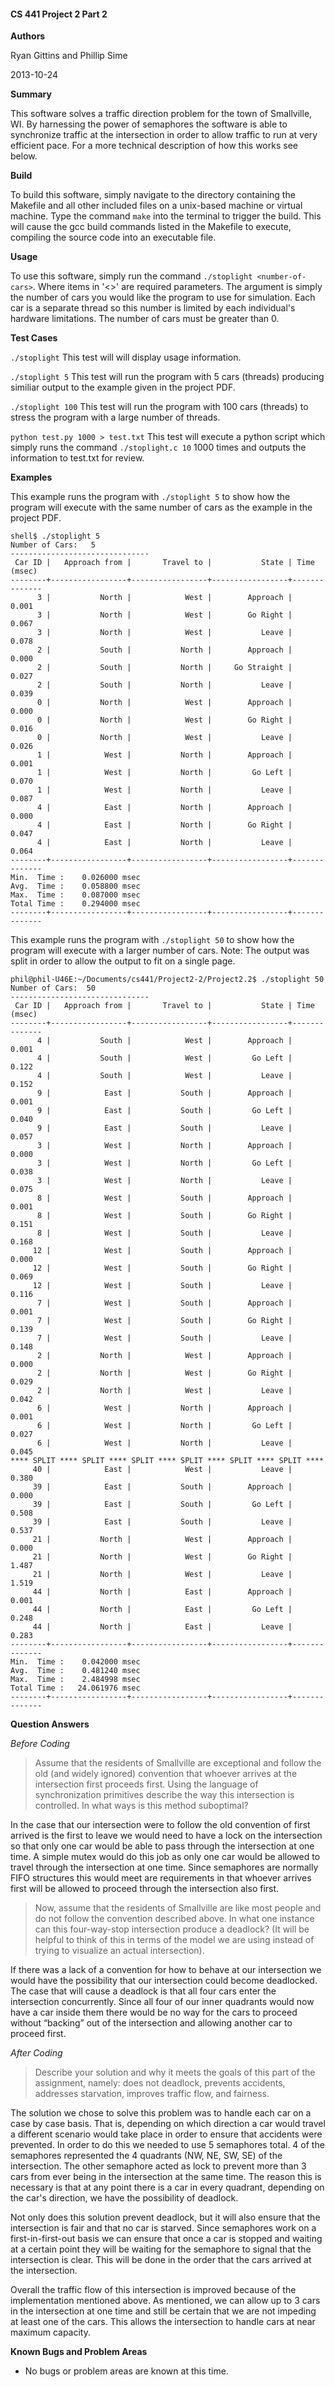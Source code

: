 #### CS 441 Project 2 Part 2 ####

__Authors__

Ryan Gittins and Phillip Sime

2013-10-24

__Summary__

This software solves a traffic direction problem for the town of Smallville, WI.  By harnessing the power of semaphores the software is able to synchronize traffic at the intersection in order to allow traffic to run at very efficient pace.  For a more technical description of how this works see below.

__Build__

To build this software, simply navigate to the directory containing the Makefile and all other included files on a unix-based machine or virtual machine. Type the command `make` into the terminal to trigger the build. This will cause the gcc build commands listed in the Makefile to execute, compiling the source code into an executable file.

__Usage__

To use this software, simply run the command `./stoplight <number-of-cars>`.  Where items in '<>' are required parameters.  The argument <number-of-cars> is simply the number of cars you would like the program to use for simulation.  Each car is a separate  thread so this number is limited by each individual's hardware limitations.  The number of cars must be greater than 0.

__Test Cases__

`./stoplight` This test will will display usage information.  

`./stoplight 5` This test will run the program with 5 cars (threads) producing similiar output to the example given in the project PDF.

`./stoplight 100` This test will run the program with 100 cars (threads) to stress the program with a large number of threads.

`python test.py 1000 > test.txt` This test will execute a python script which simply runs the command `./stoplight.c 10` 1000 times and outputs the information to test.txt for review.

__Examples__

This example runs the program with `./stoplight 5` to show how the program will execute with the same number of cars as the example in the project PDF.

````
shell$ ./stoplight 5
Number of Cars:   5
-------------------------------
 Car ID |   Approach from |       Travel to |           State | Time (msec)
--------+-----------------+-----------------+-----------------+--------------
      3 |           North |            West |        Approach |      0.001
      3 |           North |            West |        Go Right |      0.067
      3 |           North |            West |           Leave |      0.078
      2 |           South |           North |        Approach |      0.000
      2 |           South |           North |     Go Straight |      0.027
      2 |           South |           North |           Leave |      0.039
      0 |           North |            West |        Approach |      0.000
      0 |           North |            West |        Go Right |      0.016
      0 |           North |            West |           Leave |      0.026
      1 |            West |           North |        Approach |      0.001
      1 |            West |           North |         Go Left |      0.070
      1 |            West |           North |           Leave |      0.087
      4 |            East |           North |        Approach |      0.000
      4 |            East |           North |        Go Right |      0.047
      4 |            East |           North |           Leave |      0.064
--------+-----------------+-----------------+-----------------+--------------
Min.  Time :    0.026000 msec
Avg.  Time :    0.058800 msec
Max.  Time :    0.087000 msec
Total Time :    0.294000 msec
--------+-----------------+-----------------+-----------------+--------------

````

This example runs the program with `./stoplight 50` to show how the program will execute with a larger number of cars.  Note: The output was split in order to allow the output to fit on a single page. 

````
phil@phil-U46E:~/Documents/cs441/Project2-2/Project2.2$ ./stoplight 50
Number of Cars:  50
-------------------------------
 Car ID |   Approach from |       Travel to |           State | Time (msec)
--------+-----------------+-----------------+-----------------+--------------
      4 |           South |            West |        Approach |      0.001
      4 |           South |            West |         Go Left |      0.122
      4 |           South |            West |           Leave |      0.152
      9 |            East |           South |        Approach |      0.001
      9 |            East |           South |         Go Left |      0.040
      9 |            East |           South |           Leave |      0.057
      3 |            West |           North |        Approach |      0.000
      3 |            West |           North |         Go Left |      0.038
      3 |            West |           North |           Leave |      0.075
      8 |            West |           South |        Approach |      0.001
      8 |            West |           South |        Go Right |      0.151
      8 |            West |           South |           Leave |      0.168
     12 |            West |           South |        Approach |      0.000
     12 |            West |           South |        Go Right |      0.069
     12 |            West |           South |           Leave |      0.116
      7 |            West |           South |        Approach |      0.001
      7 |            West |           South |        Go Right |      0.139
      7 |            West |           South |           Leave |      0.148
      2 |           North |            West |        Approach |      0.000
      2 |           North |            West |        Go Right |      0.029
      2 |           North |            West |           Leave |      0.042
      6 |            West |           North |        Approach |      0.001
      6 |            West |           North |         Go Left |      0.027
      6 |            West |           North |           Leave |      0.045
**** SPLIT **** SPLIT **** SPLIT **** SPLIT **** SPLIT **** SPLIT ****
     40 |            East |            West |           Leave |      0.380
     39 |            East |           South |        Approach |      0.000
     39 |            East |           South |         Go Left |      0.508
     39 |            East |           South |           Leave |      0.537
     21 |           North |            West |        Approach |      0.000
     21 |           North |            West |        Go Right |      1.487
     21 |           North |            West |           Leave |      1.519
     44 |           North |            East |        Approach |      0.001
     44 |           North |            East |         Go Left |      0.248
     44 |           North |            East |           Leave |      0.283
--------+-----------------+-----------------+-----------------+--------------
Min.  Time :    0.042000 msec
Avg.  Time :    0.481240 msec
Max.  Time :    2.484998 msec
Total Time :   24.061976 msec
--------+-----------------+-----------------+-----------------+--------------
````


__Question Answers__

_Before Coding_

>Assume that the residents of Smallville are exceptional and follow the old (and widely ignored) convention that whoever arrives at the intersection first proceeds first. Using the language of synchronization primitives describe the way this intersection is controlled. In what ways is this method suboptimal?

In the case that our intersection were to follow the old convention of first arrived is the first to leave we would need to have a lock on the intersection so that only one car would be able to pass through the intersection at one time.  A simple mutex would do this job as only one car would be allowed to travel through the intersection at one time.  Since semaphores are normally FIFO structures this would meet are requirements in that whoever arrives first will be allowed to proceed through the intersection also first. 

>Now, assume that the residents of Smallville are like most people and do not follow the convention described above. In what one instance can this four-way-stop intersection produce a deadlock? (It will be helpful to think of this in terms of the model we are using instead of trying to visualize an actual intersection).

If there was a lack of a convention for how to behave at our intersection we would have the possibility that our intersection could become deadlocked.  The case that will cause a deadlock is that all four cars enter the intersection concurrently.  Since all four of our inner quadrants would now have a car inside them there would be no way for the cars to proceed without “backing” out of the intersection and allowing another car to proceed first.

_After Coding_

>Describe your solution and why it meets the goals of this part of the assignment, namely: does not deadlock, prevents accidents, addresses starvation, improves traffic flow, and fairness.

The solution we chose to solve this problem was to handle each car on a case by case basis.  That is, depending on which direction a car would travel a different scenario would take place in order to ensure that accidents were prevented.  In order to do this we needed to use 5 semaphores total.  4 of the semaphores represented the 4 quadrants (NW, NE, SW, SE) of the intersection.  The other semaphore acted as lock to prevent more than 3 cars from ever being in the intersection at the same time.  The reason this is necessary is that at any point there is a car in every quadrant, depending on the car's direction, we have the possibility of deadlock.  

Not only does this solution prevent deadlock, but it will also ensure that the intersection is fair and that no car is starved.  Since semaphores work on a first-in-first-out basis we can ensure that once a car is stopped and waiting at a certain point they will be waiting for the semaphore to signal that the intersection is clear.  This will be done in the order that the cars arrived at the intersection.

Overall the traffic flow of this intersection is improved because of the implementation mentioned above.  As mentioned, we can allow up to 3 cars in the intersection at one time and still be certain that we are not impeding at least one of the cars.  This allows the intersection to handle cars at near maximum capacity.   



__Known Bugs and Problem Areas__
* No bugs or problem areas are known at this time.
